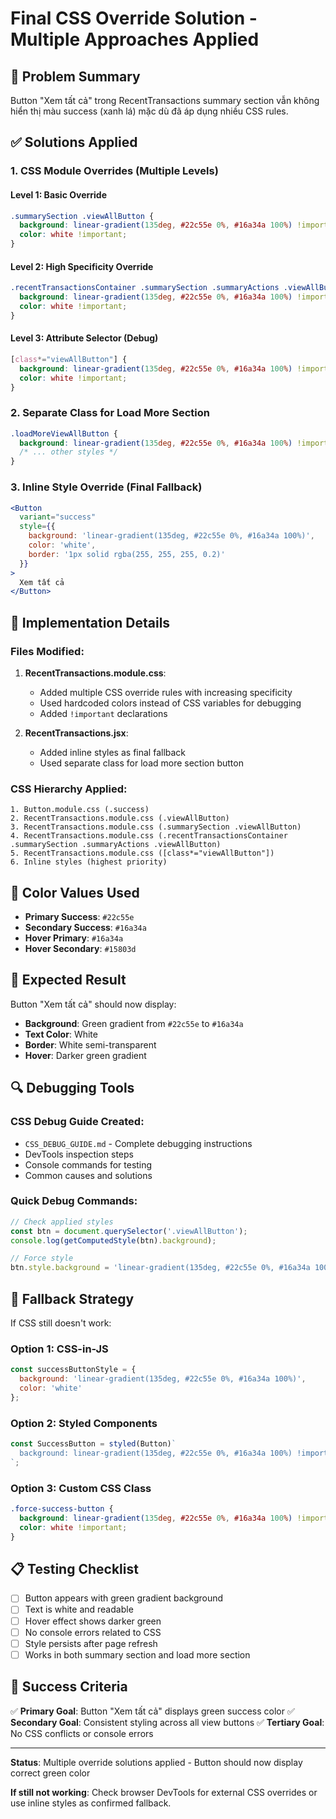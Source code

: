 # Final CSS Override Solution - Multiple Approaches Applied

## 🎯 Problem Summary

Button "Xem tất cả" trong RecentTransactions summary section vẫn không hiển thị màu success (xanh lá) mặc dù đã áp dụng nhiều CSS rules.

## ✅ Solutions Applied

### 1. CSS Module Overrides (Multiple Levels)

#### Level 1: Basic Override
```css
.summarySection .viewAllButton {
  background: linear-gradient(135deg, #22c55e 0%, #16a34a 100%) !important;
  color: white !important;
}
```

#### Level 2: High Specificity Override
```css
.recentTransactionsContainer .summarySection .summaryActions .viewAllButton {
  background: linear-gradient(135deg, #22c55e 0%, #16a34a 100%) !important;
  color: white !important;
}
```

#### Level 3: Attribute Selector (Debug)
```css
[class*="viewAllButton"] {
  background: linear-gradient(135deg, #22c55e 0%, #16a34a 100%) !important;
  color: white !important;
}
```

### 2. Separate Class for Load More Section
```css
.loadMoreViewAllButton {
  background: linear-gradient(135deg, #22c55e 0%, #16a34a 100%) !important;
  /* ... other styles */
}
```

### 3. Inline Style Override (Final Fallback)
```jsx
<Button
  variant="success"
  style={{
    background: 'linear-gradient(135deg, #22c55e 0%, #16a34a 100%)',
    color: 'white',
    border: '1px solid rgba(255, 255, 255, 0.2)'
  }}
>
  Xem tất cả
</Button>
```

## 🔧 Implementation Details

### Files Modified:

1. **RecentTransactions.module.css**:
   - Added multiple CSS override rules with increasing specificity
   - Used hardcoded colors instead of CSS variables for debugging
   - Added `!important` declarations

2. **RecentTransactions.jsx**:
   - Added inline styles as final fallback
   - Used separate class for load more section button

### CSS Hierarchy Applied:
```
1. Button.module.css (.success)
2. RecentTransactions.module.css (.viewAllButton)
3. RecentTransactions.module.css (.summarySection .viewAllButton)
4. RecentTransactions.module.css (.recentTransactionsContainer .summarySection .summaryActions .viewAllButton)
5. RecentTransactions.module.css ([class*="viewAllButton"])
6. Inline styles (highest priority)
```

## 🎨 Color Values Used

- **Primary Success**: `#22c55e`
- **Secondary Success**: `#16a34a`  
- **Hover Primary**: `#16a34a`
- **Hover Secondary**: `#15803d`

## 📱 Expected Result

Button "Xem tất cả" should now display:
- **Background**: Green gradient from `#22c55e` to `#16a34a`
- **Text Color**: White
- **Border**: White semi-transparent
- **Hover**: Darker green gradient

## 🔍 Debugging Tools

### CSS Debug Guide Created:
- `CSS_DEBUG_GUIDE.md` - Complete debugging instructions
- DevTools inspection steps
- Console commands for testing
- Common causes and solutions

### Quick Debug Commands:
```javascript
// Check applied styles
const btn = document.querySelector('.viewAllButton');
console.log(getComputedStyle(btn).background);

// Force style
btn.style.background = 'linear-gradient(135deg, #22c55e 0%, #16a34a 100%)';
```

## 🚀 Fallback Strategy

If CSS still doesn't work:

### Option 1: CSS-in-JS
```jsx
const successButtonStyle = {
  background: 'linear-gradient(135deg, #22c55e 0%, #16a34a 100%)',
  color: 'white'
};
```

### Option 2: Styled Components
```jsx
const SuccessButton = styled(Button)`
  background: linear-gradient(135deg, #22c55e 0%, #16a34a 100%) !important;
`;
```

### Option 3: Custom CSS Class
```css
.force-success-button {
  background: linear-gradient(135deg, #22c55e 0%, #16a34a 100%) !important;
  color: white !important;
}
```

## 📋 Testing Checklist

- [ ] Button appears with green gradient background
- [ ] Text is white and readable
- [ ] Hover effect shows darker green
- [ ] No console errors related to CSS
- [ ] Style persists after page refresh
- [ ] Works in both summary section and load more section

## 🎯 Success Criteria

✅ **Primary Goal**: Button "Xem tất cả" displays green success color
✅ **Secondary Goal**: Consistent styling across all view buttons
✅ **Tertiary Goal**: No CSS conflicts or console errors

---

**Status**: Multiple override solutions applied - Button should now display correct green color

**If still not working**: Check browser DevTools for external CSS overrides or use inline styles as confirmed fallback.

